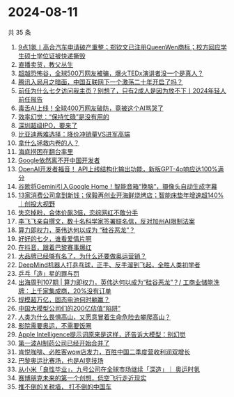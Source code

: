 # 2024-08-11

共 35 条

<!-- BEGIN 36KR -->
<!-- 最后更新时间 2024-08-11 02:16:11 +0800 -->
1. [9点1氪丨高合汽车申请破产重整；郑钦文已注册QueenWen商标；校方回应学生硕士学位证被快递撕毁](https://36kr.com/p/2899029279562629)
1. [直播卖货，教父丛生](https://36kr.com/p/2898927326616193)
1. [超越恐怖谷，全球500万网友被骗，爆火TEDx演讲者没一个是真人？](https://36kr.com/p/2900175547783815)
1. [腾讯入局月之暗面，中国互联网下一个激荡二十年开启了吗？](https://36kr.com/p/2899146200227207)
1. [前任为什么七夕访问我主页？别想了，只有2成人是因为放不下丨2024年轻人前任报告](https://36kr.com/p/2899788622502530)
1. [毒舌AI上线！全球400万网友破防，竟被这个AI骂哭了](https://36kr.com/p/2899651963083652)
1. [效率幻觉：“保持忙碌”是没有用的](https://36kr.com/p/2888956605913734)
1. [深圳超级IPO，要来了](https://36kr.com/p/2900047981222532)
1. [比亚迪两难选择：降价冲销量VS进军高端](https://36kr.com/p/2899042501614214)
1. [拿什么拯救内卷的人？](https://36kr.com/p/2898962487106176)
1. [海底捞困在翻台率里](https://36kr.com/p/2899742019148421)
1. [Google依然离不开中国开发者](https://36kr.com/p/2899681876040581)
1. [OpenAI开发者福音！ API上线结构化输出功能，新版GPT-4o响应达100%满分](https://36kr.com/p/2898996850728072)
1. [谷歌将Gemini引入Google Home！智能音箱“换脑”，摄像头自动生成字幕](https://36kr.com/p/2899006848261508)
1. [13家消费公司拿到新钱；侯毅再创业开海鲜烧烤店；智能床垫年增速超140%｜创投大视野](https://36kr.com/p/2899780884896386)
1. [失恋掉粉，合体价飙3倍，恋综网红不敢分手](https://36kr.com/p/2899766689569669)
1. [李飞飞亲自撰文，数十名科学家签署联名信，反对加州AI限制法案](https://36kr.com/p/2899662337071745)
1. [算力即权力，英伟达何以成为 “硅谷恶龙”？](https://36kr.com/p/2899741530282626)
1. [好好的七夕，谁看爱情片啊](https://36kr.com/p/2898942662548360)
1. [在抖音，跟着巴黎赛事爆红](https://36kr.com/p/2899779025656451)
1. [大品牌已经够有名了，为什么还要做奥运营销？](https://36kr.com/p/2888979157032320)
1. [DeepMind机器人打乒乓球，正手、反手溜到飞起，全胜人类初学者](https://36kr.com/p/2899652058569609)
1. [乒乓「造」星的罪与罚](https://36kr.com/p/2898958112217734)
1. [出海周刊107期 | 算力即权力，英伟达何以成为“硅谷恶龙”？/ 工商业储能洗牌：上千家集成商，20%没有订单](https://36kr.com/p/2899713041816449)
1. [规模超万亿，固态电池何时躺赢？](https://36kr.com/p/2899577119120775)
1. [中国大模型公司们的200亿估值“陷阱”](https://36kr.com/p/2899733166135944)
1. [人类为什么畏惧高山，又愿意冒着生命危险去攀爬高山？](https://36kr.com/p/2895550362622851)
1. [影院需要奥运，不需要饭圈](https://36kr.com/p/2899765141363336)
1. [Apple Intelligence提示词原来是这样，还告诉大模型：别幻觉](https://36kr.com/p/2899678144223878)
1. [第一波AI制药公司已经开始合并了](https://36kr.com/p/2899581084703625)
1. [肯悦咖啡、必胜客wow店发力，百胜中国二季度营收利润双增长](https://36kr.com/p/2895557826501760)
1. [巴黎奥运比赛场，也是AI竞技场](https://36kr.com/p/2898768847903360)
1. [从小米「良性毕业」，九号公司在全球市场继续「深造」｜ 奥运时氪](https://36kr.com/p/2900150725991040)
1. [赛博朋克未来的第一个创想，低空飞行走近现实](https://36kr.com/p/2896008137874562)
1. [推不倒的关税墙， 打不倒的中国车](https://36kr.com/p/2899773883947650)
<!-- END 36KR -->